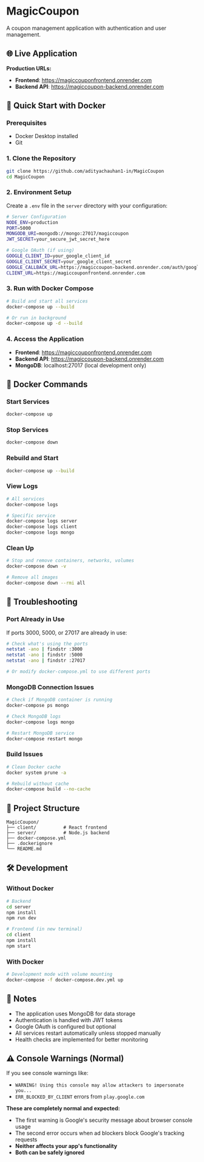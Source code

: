 # MagicCoupon

A coupon management application with authentication and user management.

## 🌐 Live Application

**Production URLs:**
- **Frontend**: https://magiccouponfrontend.onrender.com
- **Backend API**: https://magiccoupon-backend.onrender.com

## 🚀 Quick Start with Docker

### Prerequisites
- Docker Desktop installed
- Git

### 1. Clone the Repository
```bash
git clone https://github.com/adityachauhan1-in/MagicCoupon
cd MagicCoupon
```

### 2. Environment Setup
Create a `.env` file in the `server` directory with your configuration:
```bash
# Server Configuration
NODE_ENV=production
PORT=5000
MONGODB_URI=mongodb://mongo:27017/magiccoupon
JWT_SECRET=your_secure_jwt_secret_here

# Google OAuth (if using)
GOOGLE_CLIENT_ID=your_google_client_id
GOOGLE_CLIENT_SECRET=your_google_client_secret
GOOGLE_CALLBACK_URL=https://magiccoupon-backend.onrender.com/auth/google/callback
CLIENT_URL=https://magiccouponfrontend.onrender.com
```

### 3. Run with Docker Compose
```bash
# Build and start all services
docker-compose up --build

# Or run in background
docker-compose up -d --build
```

### 4. Access the Application
- **Frontend**: https://magiccouponfrontend.onrender.com
- **Backend API**: https://magiccoupon-backend.onrender.com
- **MongoDB**: localhost:27017 (local development only)

## 🐳 Docker Commands

### Start Services
```bash
docker-compose up
```

### Stop Services
```bash
docker-compose down
```

### Rebuild and Start
```bash
docker-compose up --build
```

### View Logs
```bash
# All services
docker-compose logs

# Specific service
docker-compose logs server
docker-compose logs client
docker-compose logs mongo
```

### Clean Up
```bash
# Stop and remove containers, networks, volumes
docker-compose down -v

# Remove all images
docker-compose down --rmi all
```

## 🔧 Troubleshooting

### Port Already in Use
If ports 3000, 5000, or 27017 are already in use:
```bash
# Check what's using the ports
netstat -ano | findstr :3000
netstat -ano | findstr :5000
netstat -ano | findstr :27017

# Or modify docker-compose.yml to use different ports
```

### MongoDB Connection Issues
```bash
# Check if MongoDB container is running
docker-compose ps mongo

# Check MongoDB logs
docker-compose logs mongo

# Restart MongoDB service
docker-compose restart mongo
```

### Build Issues
```bash
# Clean Docker cache
docker system prune -a

# Rebuild without cache
docker-compose build --no-cache
```

## 📁 Project Structure
```
MagicCoupon/
├── client/          # React frontend
├── server/          # Node.js backend
├── docker-compose.yml
├── .dockerignore
└── README.md
```

## 🛠️ Development

### Without Docker
```bash
# Backend
cd server
npm install
npm run dev

# Frontend (in new terminal)
cd client
npm install
npm start
```

### With Docker
```bash
# Development mode with volume mounting
docker-compose -f docker-compose.dev.yml up
```

## 📝 Notes
- The application uses MongoDB for data storage
- Authentication is handled with JWT tokens
- Google OAuth is configured but optional
- All services restart automatically unless stopped manually
- Health checks are implemented for better monitoring

## ⚠️ Console Warnings (Normal)
If you see console warnings like:
- `WARNING! Using this console may allow attackers to impersonate you...`
- `ERR_BLOCKED_BY_CLIENT` errors from `play.google.com`

**These are completely normal and expected:**
- The first warning is Google's security message about browser console usage
- The second error occurs when ad blockers block Google's tracking requests
- **Neither affects your app's functionality**
- **Both can be safely ignored**
